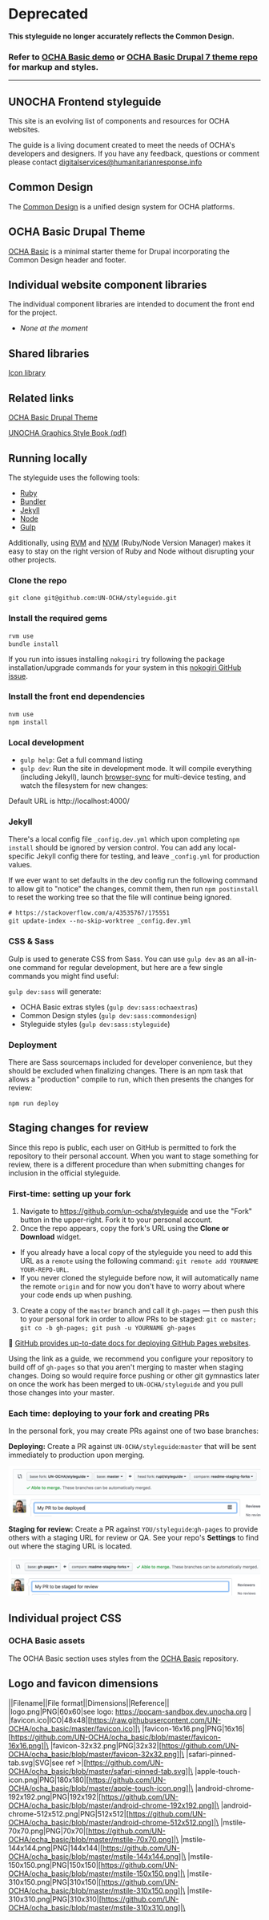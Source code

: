# Deprecated

**This styleguide no longer accurately reflects the Common Design.**

### Refer to [OCHA Basic demo](https://ochabasic.demo.ahconu.org) or [OCHA Basic Drupal 7 theme repo](https://github.com/UN-OCHA/ocha_basic) for markup and styles.

<hr>

## UNOCHA Frontend styleguide

This site is an evolving list of components and resources for OCHA websites.

The guide is a living document created to meet the needs of OCHA's developers and designers. If you have any feedback, questions or comment please contact digitalservices@humanitarianresponse.info

## Common Design

The [Common Design](https://un-ocha.github.io/styleguide/common-design) is a unified design system for OCHA platforms.

## OCHA Basic Drupal Theme

[OCHA Basic](https://un-ocha.github.io/styleguide/ocha) is a minimal starter theme for Drupal incorporating the Common Design header and footer.

## Individual website component libraries

The individual component libraries are intended to document the front end for the project.

* _None at the moment_

## Shared libraries

[Icon library](https://un-ocha.github.io/styleguide/icons)

## Related links

[OCHA Basic Drupal Theme](https://github.com/UN-OCHA/ocha_basic)

[UNOCHA Graphics Style Book (pdf)](https://www.unocha.org/sites/unocha/files/dms/Documents/GraphicsStyleBook_for_public.pdf)

## Running locally

The styleguide uses the following tools:

* [Ruby](https://www.ruby-lang.org/en/)
* [Bundler](http://bundler.io/)
* [Jekyll](https://jekyllrb.com)
* [Node](https://nodejs.org/)
* [Gulp](https://gulpjs.com)

Additionally, using [RVM](https://rvm.io/) and [NVM](https://github.com/creationix/nvm) (Ruby/Node Version Manager) makes it easy to stay on the right version of Ruby and Node without disrupting your other projects.

### Clone the repo

```
git clone git@github.com:UN-OCHA/styleguide.git
```

### Install the required gems

```
rvm use
bundle install
```

If you run into issues installing `nokogiri` try following the package installation/upgrade commands for your system in this [nokogiri GitHub issue](https://github.com/sparklemotion/nokogiri/issues/1099).

### Install the front end dependencies

```
nvm use
npm install
```

### Local development

* `gulp help`: Get a full command listing
* `gulp dev`: Run the site in development mode. It will compile everything (including Jekyll), launch [browser-sync](https://browsersync.io) for multi-device testing, and watch the filesystem for new changes:

Default URL is http://localhost:4000/

### Jekyll

There's a local config file `_config.dev.yml` which upon completing `npm install` should be ignored by version control. You can add any local-specific Jekyll config there for testing, and leave `_config.yml` for production values.

If we ever want to set defaults in the dev config run the following command to allow git to "notice" the changes, commit them, then run `npm postinstall` to reset the working tree so that the file will continue being ignored.

```
# https://stackoverflow.com/a/43535767/175551
git update-index --no-skip-worktree _config.dev.yml
```

### CSS & Sass

Gulp is used to generate CSS from Sass. You can use `gulp dev` as an all-in-one command for regular development, but here are a few single commands you might find useful:

`gulp dev:sass` will generate:

* OCHA Basic extras styles (`gulp dev:sass:ochaextras`)
* Common Design styles (`gulp dev:sass:commondesign`)
* Styleguide styles (`gulp dev:sass:styleguide`)

### Deployment

There are Sass sourcemaps included for developer convenience, but they should be excluded when finalizing changes. There is an npm task that allows a "production" compile to run, which then presents the changes for review:

```
npm run deploy
```

## Staging changes for review

Since this repo is public, each user on GitHub is permitted to fork the repository to their personal account. When you want to stage something for review, there is a different procedure than when submitting changes for inclusion in the official styleguide.

### First-time: setting up your fork

1. Navigate to https://github.com/un-ocha/styleguide and use the "Fork" button in the upper-right. Fork it to your personal account.
2. Once the repo appears, copy the fork's URL using the **Clone or Download** widget.
  * If you already have a local copy of the styleguide you need to add this URL as a `remote` using the following command: `git remote add YOURNAME YOUR-REPO-URL`.
  * If you never cloned the styleguide before now, it will automatically name the remote `origin` and for now you don't have to worry about where your code ends up when pushing.
3. Create a copy of the `master` branch and call it `gh-pages` — then push this to your personal fork in order to allow PRs to be staged: `git co master; git co -b gh-pages; git push -u YOURNAME gh-pages`

:link: [GitHub provides up-to-date docs for deploying GitHub Pages websites](https://help.github.com/articles/configuring-a-publishing-source-for-github-pages/#default-source-settings-for-repositories-without-the-username-naming-scheme).

Using the link as a guide, we recommend you configure your repository to build off of `gh-pages` so that you aren't merging to master when staging changes. Doing so would require force pushing or other git gymnastics later on once the work has been merged to `UN-OCHA/styleguide` and you pull those changes into your master.

### Each time: deploying to your fork and creating PRs

In the personal fork, you may create PRs against one of two base branches:

**Deploying:** Create a PR against `UN-OCHA/styleguide`:`master` that will be sent immediately to production upon merging.

![Example of a cross-fork PR](_readme/github-pr-deploy.png)

**Staging for review:** Create a PR against `YOU/styleguide`:`gh-pages` to provide others with a staging URL for review or QA. See your repo's **Settings** to find out where the staging URL is located.

![Example of an internal PR to a personal gh-pages branch](_readme/github-pr-stage.png)


## Individual project CSS

### OCHA Basic assets

The OCHA Basic section uses styles from the [OCHA Basic](https://github.com/un-ocha/ocha_basic) repository.


## Logo and favicon dimensions

||Filename||File format||Dimensions||Reference||\
|logo.png|PNG|60x60|see logo: https://pocam-sandbox.dev.unocha.org |\
|favicon.ico|ICO|48x48|[https://raw.githubusercontent.com/UN-OCHA/ocha_basic/master/favicon.ico]|\
|favicon-16x16.png|PNG|16x16|[https://github.com/UN-OCHA/ocha_basic/blob/master/favicon-16x16.png]|\
|favicon-32x32.png|PNG|32x32|[https://github.com/UN-OCHA/ocha_basic/blob/master/favicon-32x32.png]|\
|safari-pinned-tab.svg|SVG|see ref >|[https://github.com/UN-OCHA/ocha_basic/blob/master/safari-pinned-tab.svg]|\
|apple-touch-icon.png|PNG|180x180|[https://github.com/UN-OCHA/ocha_basic/blob/master/apple-touch-icon.png]|\
|android-chrome-192x192.png|PNG|192x192|[https://github.com/UN-OCHA/ocha_basic/blob/master/android-chrome-192x192.png]|\
|android-chrome-512x512.png|PNG|512x512|[https://github.com/UN-OCHA/ocha_basic/blob/master/android-chrome-512x512.png]|\
|mstile-70x70.png|PNG|70x70|[https://github.com/UN-OCHA/ocha_basic/blob/master/mstile-70x70.png]|\
|mstile-144x144.png|PNG|144x144|[https://github.com/UN-OCHA/ocha_basic/blob/master/mstile-144x144.png]|\
|mstile-150x150.png|PNG|150x150|[https://github.com/UN-OCHA/ocha_basic/blob/master/mstile-150x150.png]|\
|mstile-310x150.png|PNG|310x150|[https://github.com/UN-OCHA/ocha_basic/blob/master/mstile-310x150.png]|\
|mstile-310x310.png|PNG|310x310|[https://github.com/UN-OCHA/ocha_basic/blob/master/mstile-310x310.png]|\

